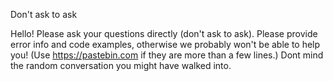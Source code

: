 Don't ask to ask

Hello! Please ask your questions directly (don't ask to ask). Please provide error info and code examples, otherwise we probably won't be able to help you! (Use https://pastebin.com if they are more than a few lines.) Dont mind the random conversation you might have walked into.
